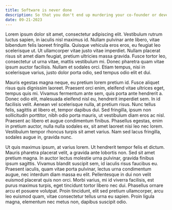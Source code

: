 ```yaml
---
title: Software is never done
description: So that you don't end up murdering your co-founder or developer, it's important to understand that software is never finished.
date: 09-21-2023
---
```


Lorem ipsum dolor sit amet, consectetur adipiscing elit. Vestibulum rutrum luctus sapien, in iaculis nisl maximus id. Nullam pulvinar ante libero, vitae bibendum felis laoreet fringilla. Quisque vehicula eros eros, eu feugiat leo scelerisque ut. Ut ullamcorper vitae justo vitae imperdiet. Nullam placerat risus sit amet diam feugiat, pretium ultricies massa gravida. Fusce tortor leo, consectetur ut urna vitae, mattis vestibulum mi. Donec pharetra quam vitae ipsum auctor facilisis. Nullam et sodales orci. Etiam tempus, nisi in scelerisque varius, justo dolor porta odio, sed tempus odio elit et dui.

Mauris egestas magna neque, eu pretium lorem pretium id. Fusce aliquet risus quis dignissim laoreet. Praesent orci enim, eleifend vitae ultrices eget, tempus quis mi. Vivamus fermentum ante sem, quis porta ante hendrerit a. Donec odio elit, malesuada eleifend nisl eu, hendrerit imperdiet sem. In id facilisis velit. Aenean vel scelerisque nulla, at pretium risus. Nunc tellus felis, sagittis at libero et, tempor dapibus dui. Sed fringilla, ipsum non sollicitudin porttitor, nibh odio porta mauris, ut vestibulum diam eros ac nisl. Praesent ac libero et augue condimentum finibus. Phasellus egestas, enim in pretium auctor, nulla nulla sodales ex, sit amet laoreet nisi leo nec lorem. Vestibulum tempor rhoncus turpis sit amet varius. Nam sed lacus fringilla, sodales augue in, gravida nunc.

Ut quis maximus ipsum, at varius lorem. Ut hendrerit tempor felis et dictum. Mauris pharetra placerat velit, a gravida ante lobortis non. Sed sit amet pretium magna. In auctor lectus molestie urna pulvinar, gravida finibus ipsum sagittis. Vivamus blandit suscipit sem, id iaculis risus faucibus eu. Praesent iaculis, quam vitae porta pulvinar, lectus urna condimentum augue, nec interdum diam massa eu elit. Pellentesque in dui non velit euismod placerat quis non orci. Morbi varius, mi id viverra facilisis, est purus maximus turpis, eget tincidunt tortor libero nec dui. Phasellus ornare arcu et posuere volutpat. Proin tincidunt, elit sed pretium ullamcorper, arcu leo euismod quam, vitae consectetur tellus urna eu sapien. Proin ligula magna, elementum nec metus non, dapibus suscipit odio.
